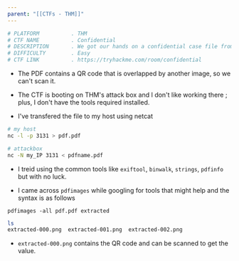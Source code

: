 ```yaml
---
parent: "[[CTFs - THM]]"
---
```

```bash
# PLATFORM          . THM
# CTF NAME          . Confidential
# DESCRIPTION       . We got our hands on a confidential case file from some self-declared "black hat hackers"... it looks like they have a secret invite code.
# DIFFICULTY        . Easy
# CTF LINK          . https://tryhackme.com/room/confidential
```

- The PDF contains a QR code that is overlapped by another image, so we can't scan it.

- The CTF is booting on THM's attack box and I don't like working there ; plus, I don't have the tools required installed.

- I've transfered the file to my host using netcat

```bash
# my host
nc -l -p 3131 > pdf.pdf

# attackbox
nc -N my_IP 3131 < pdfname.pdf 
```

- I treid using the common tools like `exiftool`, `binwalk`, `strings`, `pdfinfo` but with no luck.

- I came across `pdfimages` while googling for tools that might help and the syntax is as follows

```
pdfimages -all pdf.pdf extracted
```

```bash
ls
extracted-000.png  extracted-001.png  extracted-002.png
```

- `extracted-000.png` contains the QR code and can be scanned to get the value.